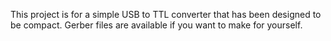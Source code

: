 This project is for a simple USB to TTL converter that has been designed to be compact. Gerber files are available if you want to make for yourself.
